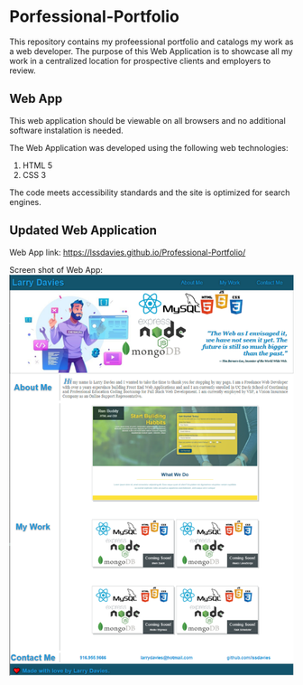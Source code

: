# Porfessional-Portfolio

This repository contains my profeessional portfolio and catalogs my work as a web developer. The purpose of this Web Application is to showcase all my work in a centralized location for prospective clients and employers to review.

## Web App 

This web application should be viewable on all browsers and no additional software instalation is needed.

The Web Application was developed using the following web technologies:
1. HTML 5
2. CSS 3

The code meets accessibility standards and the site is optimized for search engines.

## Updated Web Application

Web App link: https://lssdavies.github.io/Professional-Portfolio/

Screen shot of Web App:
![Web App](/assets/images/deployedPorfolio.PNG)